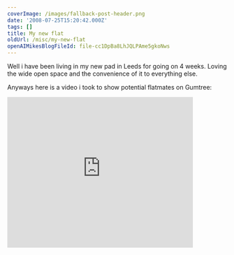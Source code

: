 ```yaml
---
coverImage: /images/fallback-post-header.png
date: '2008-07-25T15:20:42.000Z'
tags: []
title: My new flat
oldUrl: /misc/my-new-flat
openAIMikesBlogFileId: file-cc1DpBa8LhJQLPAme5gkoNws
---
```


Well i have been living in my new pad in Leeds for going on 4 weeks. Loving the wide open space and the convenience of it to everything else.

<!-- more -->

Anyways here is a video i took to show potential flatmates on Gumtree:

<embed width="425" height="344" allowfullscreen="true" type="application/x-shockwave-flash" src="https://www.youtube.com/v/SsMpCFGajT0&amp&ap=%2526fmt%3D18;hl=en&amp;fs=1"></embed>
